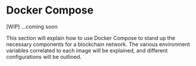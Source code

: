 # Docker Compose

[WIP]
...coming soon

This section will explain how to use Docker Compose to stand up the necessary
components for a blockchain network.  The various environment variables
correlated to each image will be explained, and different configurations will
be outlined.
